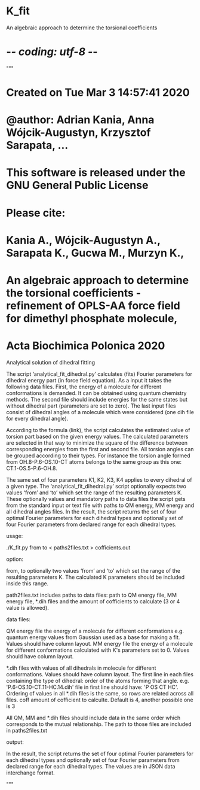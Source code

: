 # K_fit
An algebraic approach to determine the torsional coefficients

# -*- coding: utf-8 -*-
"""
# Created on Tue Mar  3 14:57:41 2020

# @author: Adrian Kania, Anna Wójcik-Augustyn, Krzysztof Sarapata, …

# This software is released under the GNU General Public License
# Please cite:
# Kania A., Wójcik-Augustyn A., Sarapata K., Gucwa M., Murzyn K.,
# An algebraic approach to determine the torsional coefficients - refinement of OPLS-AA force field for dimethyl phosphate molecule,
# Acta Biochimica Polonica 2020

Analytical solution of dihedral fitting

The script ‘analytical_fit_dihedral.py’ calculates (fits) Fourier parameters for dihedral energy part (in force field equation).
As a input it takes the following data files. First, the energy of a molecule for different conformations is demanded.
It can be obtained using quantum chemistry methods. The second file should include energies for the same states 
but without dihedral part (parameters are set to zero). The last input files consist of dihedral angles of a molecule
which were considered (one dih file for every dihedral angle).

According to the formula (link), the script calculates the estimated value of torsion part based on the given energy values.
The calculated parameters are selected in that way to minimize the square of the difference between corresponding energies
from the first and second file.
All torsion angles can be grouped according to their types.
For instance the torsion angle formed from OH.8-P.6-OS.10-CT atoms belongs to the same group as this one: CT.1-OS.5-P.6-OH.8.

The same set of four parameters K1, K2, K3, K4 applies to every dihedral of a given type.
The ‘analytical_fit_dihedral.py’ script optionally expects two values ‘from’ and ‘to’ 
which set the range of the resulting parameters K. These optionally values 
and mandatory paths to data files the script gets from the standard input or text file with paths to QM energy,
MM energy and all dihedral angles files.
In the result, the script returns the set of four optimal Fourier parameters for each dihedral types 
and optionally set of four Fourier parameters from declared range for each dihedral types.


usage:

./K_fit.py from to < paths2files.txt  > cofficients.out

option:

from, to	    optionally two values ‘from’ and ‘to’ which set the range of the resulting parameters K.
				The calculated K parameters should be included inside this range.

path2files.txt  includes paths to data files: 
                     path to QM energy file,
                     MM energy file,
                     *.dih files
                     and the amount of cofficients to calculate (3 or 4 value is allowed).

data files:

QM energy file	the energy of a molecule for different conformations e.g. quantum energy values from Gaussian 
				used as a base for making a fit. Values should have column layout.
MM energy file	the energy of a molecule for different conformations calculated with K's parameters set to 0. 
				Values should have column layout.



*.dih files 	with values of all dihedrals in molecule for different conformations. Values should have column layout. 
				The first line in each files containing the type of dihedral: order of the atoms forming that angle. 
				e.g. 'P.6-OS.10-CT.11-HC.14.dih' file in first line should have: 'P OS CT HC'.
				Ordering of values in all *.dih files is the same, so rows are related across all files.
coff            amount of cofficient to calculte. Default is 4, another possible one is 3

All QM, MM and *.dih files should include data in the same order which corresponds to the mutual relationship.
The path to those files are included in paths2files.txt

output:

In the result, the script returns the set of four optimal Fourier parameters for each dihedral types 
and optionally set of four Fourier parameters from declared range for each dihedral types. 
The values are in JSON data interchange format.

"""
